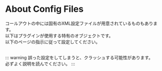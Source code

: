 # About Config Files

コールアウトの中には固有のXML設定ファイルが用意されているものもあります。<br/>
以下はプラグインが使用する特有のオブジェクトです。<br/>
以下のページの指示に従って設定してください。<br/><br/>

::: warning
誤った設定をしてしまうと、クラッシュする可能性があります。<br/>
必ずよく説明を読んでください。
:::

<!-- <Cards>
    <Card title="Vehicle" href="/config/vehicle" />
    <Card title="Ped" href="/config/ped" />
    <Card title="Weapon" href="/config/weapon" />
    <Card title="Position" href="/config/position" />
</Cards> -->